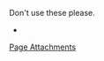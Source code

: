 Don't use these please.

*
[Page Attachments](https://wiki-files.wmfo.org/Staff_Info/Staff_Meetings/Old_Show_Forms)
